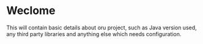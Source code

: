 # Weclome
This will contain basic details about oru project, such as Java version used, any third party libraries and anything else which needs configuration.